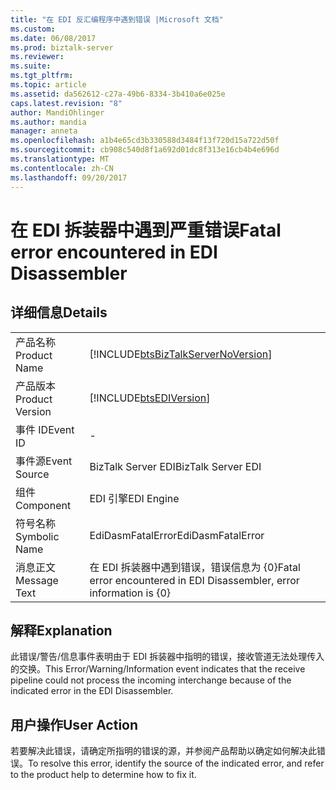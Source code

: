 ```yaml
---
title: "在 EDI 反汇编程序中遇到错误 |Microsoft 文档"
ms.custom: 
ms.date: 06/08/2017
ms.prod: biztalk-server
ms.reviewer: 
ms.suite: 
ms.tgt_pltfrm: 
ms.topic: article
ms.assetid: da562612-c27a-49b6-8334-3b410a6e025e
caps.latest.revision: "8"
author: MandiOhlinger
ms.author: mandia
manager: anneta
ms.openlocfilehash: a1b4e65cd3b330588d3484f13f720d15a722d50f
ms.sourcegitcommit: cb908c540d8f1a692d01dc8f313e16cb4b4e696d
ms.translationtype: MT
ms.contentlocale: zh-CN
ms.lasthandoff: 09/20/2017
---
```

# <a name="fatal-error-encountered-in-edi-disassembler"></a><span data-ttu-id="9c7bd-102">在 EDI 拆装器中遇到严重错误</span><span class="sxs-lookup"><span data-stu-id="9c7bd-102">Fatal error encountered in EDI Disassembler</span></span>
## <a name="details"></a><span data-ttu-id="9c7bd-103">详细信息</span><span class="sxs-lookup"><span data-stu-id="9c7bd-103">Details</span></span>  
  
|||  
|-|-|  
|<span data-ttu-id="9c7bd-104">产品名称</span><span class="sxs-lookup"><span data-stu-id="9c7bd-104">Product Name</span></span>|[!INCLUDE[btsBizTalkServerNoVersion](../includes/btsbiztalkservernoversion-md.md)]|  
|<span data-ttu-id="9c7bd-105">产品版本</span><span class="sxs-lookup"><span data-stu-id="9c7bd-105">Product Version</span></span>|[!INCLUDE[btsEDIVersion](../includes/btsediversion-md.md)]|  
|<span data-ttu-id="9c7bd-106">事件 ID</span><span class="sxs-lookup"><span data-stu-id="9c7bd-106">Event ID</span></span>|-|  
|<span data-ttu-id="9c7bd-107">事件源</span><span class="sxs-lookup"><span data-stu-id="9c7bd-107">Event Source</span></span>|<span data-ttu-id="9c7bd-108">BizTalk Server EDI</span><span class="sxs-lookup"><span data-stu-id="9c7bd-108">BizTalk Server EDI</span></span>|  
|<span data-ttu-id="9c7bd-109">组件</span><span class="sxs-lookup"><span data-stu-id="9c7bd-109">Component</span></span>|<span data-ttu-id="9c7bd-110">EDI 引擎</span><span class="sxs-lookup"><span data-stu-id="9c7bd-110">EDI Engine</span></span>|  
|<span data-ttu-id="9c7bd-111">符号名称</span><span class="sxs-lookup"><span data-stu-id="9c7bd-111">Symbolic Name</span></span>|<span data-ttu-id="9c7bd-112">EdiDasmFatalError</span><span class="sxs-lookup"><span data-stu-id="9c7bd-112">EdiDasmFatalError</span></span>|  
|<span data-ttu-id="9c7bd-113">消息正文</span><span class="sxs-lookup"><span data-stu-id="9c7bd-113">Message Text</span></span>|<span data-ttu-id="9c7bd-114">在 EDI 拆装器中遇到错误，错误信息为 {0}</span><span class="sxs-lookup"><span data-stu-id="9c7bd-114">Fatal error encountered in EDI Disassembler, error information is {0}</span></span>|  
  
## <a name="explanation"></a><span data-ttu-id="9c7bd-115">解释</span><span class="sxs-lookup"><span data-stu-id="9c7bd-115">Explanation</span></span>  
 <span data-ttu-id="9c7bd-116">此错误/警告/信息事件表明由于 EDI 拆装器中指明的错误，接收管道无法处理传入的交换。</span><span class="sxs-lookup"><span data-stu-id="9c7bd-116">This Error/Warning/Information event indicates that the receive pipeline could not process the incoming interchange because of the indicated error in the EDI Disassembler.</span></span>  
  
## <a name="user-action"></a><span data-ttu-id="9c7bd-117">用户操作</span><span class="sxs-lookup"><span data-stu-id="9c7bd-117">User Action</span></span>  
 <span data-ttu-id="9c7bd-118">若要解决此错误，请确定所指明的错误的源，并参阅产品帮助以确定如何解决此错误。</span><span class="sxs-lookup"><span data-stu-id="9c7bd-118">To resolve this error, identify the source of the indicated error, and refer to the product help to determine how to fix it.</span></span>
